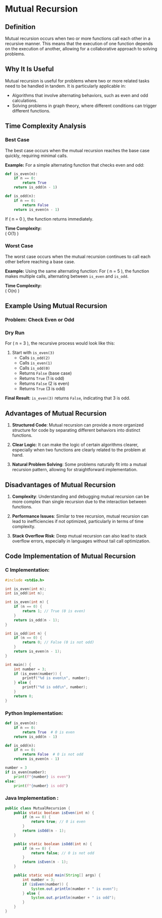 # Mutual Recursion

## Definition
Mutual recursion occurs when two or more functions call each other in a recursive manner. This means that the execution of one function depends on the execution of another, allowing for a collaborative approach to solving problems.

## Why It Is Useful
Mutual recursion is useful for problems where two or more related tasks need to be handled in tandem. It is particularly applicable in:
- Algorithms that involve alternating behaviors, such as even and odd calculations.
- Solving problems in graph theory, where different conditions can trigger different functions.

## Time Complexity Analysis

### Best Case
The best case occurs when the mutual recursion reaches the base case quickly, requiring minimal calls.

**Example:**
For a simple alternating function that checks even and odd:
```python
def is_even(n):
    if n == 0:
        return True
    return is_odd(n - 1)

def is_odd(n):
    if n == 0:
        return False
    return is_even(n - 1)
```
If \( n = 0 \), the function returns immediately.

**Time Complexity:**  
\( O(1) \)

### Worst Case
The worst case occurs when the mutual recursion continues to call each other before reaching a base case.

**Example:** Using the same alternating function: For \( n = 5 \), the function makes multiple calls, alternating between `is_even` and `is_odd`.

**Time Complexity:**  
\( O(n) \)

## Example Using Mutual Recursion

### Problem: Check Even or Odd

### Dry Run
For \( n = 3 \), the recursive process would look like this:

1. Start with `is_even(3)`
   - Calls `is_odd(2)`
   - Calls `is_even(1)`
   - Calls `is_odd(0)`
   - Returns `False` (base case)
   - Returns `True` (1 is odd)
   - Returns `False` (2 is even)
   - Returns `True` (3 is odd)

**Final Result:** `is_even(3)` returns `False`, indicating that 3 is odd.

## Advantages of Mutual Recursion

1. **Structured Code**: Mutual recursion can provide a more organized structure for code by separating different behaviors into distinct functions.

2. **Clear Logic**: It can make the logic of certain algorithms clearer, especially when two functions are clearly related to the problem at hand.

3. **Natural Problem Solving**: Some problems naturally fit into a mutual recursion pattern, allowing for straightforward implementation.

## Disadvantages of Mutual Recursion

1. **Complexity**: Understanding and debugging mutual recursion can be more complex than single recursion due to the interaction between functions.

2. **Performance Issues**: Similar to tree recursion, mutual recursion can lead to inefficiencies if not optimized, particularly in terms of time complexity.

3. **Stack Overflow Risk**: Deep mutual recursion can also lead to stack overflow errors, especially in languages without tail call optimization.

## Code Implementation of Mutual Recursion

### C Implementation:
```c
#include <stdio.h>

int is_even(int n);
int is_odd(int n);

int is_even(int n) {
    if (n == 0) {
        return 1; // True (0 is even)
    }
    return is_odd(n - 1);
}

int is_odd(int n) {
    if (n == 0) {
        return 0; // False (0 is not odd)
    }
    return is_even(n - 1);
}

int main() {
    int number = 3;
    if (is_even(number)) {
        printf("%d is even\n", number);
    } else {
        printf("%d is odd\n", number);
    }
    return 0;
}
```
### Python Implementation:

```python
def is_even(n):
    if n == 0:
        return True  # 0 is even
    return is_odd(n - 1)

def is_odd(n):
    if n == 0:
        return False  # 0 is not odd
    return is_even(n - 1)

number = 3
if is_even(number):
    print(f"{number} is even")
else:
    print(f"{number} is odd")
```
### Java Implementation :
```java
public class MutualRecursion {
    public static boolean isEven(int n) {
        if (n == 0) {
            return true; // 0 is even
        }
        return isOdd(n - 1);
    }

    public static boolean isOdd(int n) {
        if (n == 0) {
            return false; // 0 is not odd
        }
        return isEven(n - 1);
    }

    public static void main(String[] args) {
        int number = 3;
        if (isEven(number)) {
            System.out.println(number + " is even");
        } else {
            System.out.println(number + " is odd");
        }
    }
}
```
